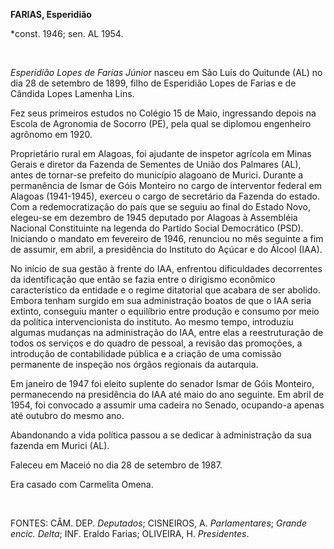 **FARIAS, Esperidião**

\*const. 1946; sen. AL 1954.

 

*Esperidião Lopes de Farias Júnior* nasceu em São Luís do Quitunde (AL)
no dia 28 de setembro de 1899, filho de Esperidião Lopes de Farias e de
Cândida Lopes Lamenha Lins.

Fez seus primeiros estudos no Colégio 15 de Maio, ingressando depois na
Escola de Agronomia de Socorro (PE), pela qual se diplomou engenheiro
agrônomo em 1920.

Proprietário rural em Alagoas, foi ajudante de inspetor agrícola em
Minas Gerais e diretor da Fazenda de Sementes de União dos Palmares
(AL), antes de tornar-se prefeito do município alagoano de Murici.
Durante a permanência de Ismar de Góis Monteiro no cargo de interventor
federal em Alagoas (1941-1945), exerceu o cargo de secretário da Fazenda
do estado. Com a redemocratização do país que se seguiu ao final do
Estado Novo, elegeu-se em dezembro de 1945 deputado por Alagoas à
Assembléia Nacional Constituinte na legenda do Partido Social
Democrático (PSD). Iniciando o mandato em fevereiro de 1946, renunciou
no mês seguinte a fim de assumir, em abril, a presidência do Instituto
do Açúcar e do Álcool (IAA).

No início de sua gestão à frente do IAA, enfrentou dificuldades
decorrentes da identificação que então se fazia entre o dirigismo
econômico característico da entidade e o regime ditatorial que acabara
de ser abolido. Embora tenham surgido em sua administração boatos de que
o IAA seria extinto, conseguiu manter o equilíbrio entre produção e
consumo por meio da política intervencionista do instituto. Ao mesmo
tempo, introduziu algumas mudanças na administração do IAA, entre elas a
reestruturação de todos os serviços e do quadro de pessoal, a revisão
das promoções, a introdução de contabilidade pública e a criação de uma
comissão permanente de inspeção nos órgãos regionais da autarquia.

Em janeiro de 1947 foi eleito suplente do senador Ismar de Góis
Monteiro, permanecendo na presidência do IAA até maio do ano seguinte.
Em abril de 1954, foi convocado a assumir uma cadeira no Senado,
ocupando-a apenas até outubro do mesmo ano.

Abandonando a vida política passou a se dedicar à administração da sua
fazenda em Murici (AL).

Faleceu em Maceió no dia 28 de setembro de 1987.

Era casado com Carmelita Omena.

 

FONTES: CÂM. DEP. *Deputados*; CISNEIROS, A. *Parlamentares*; *Grande
encic. Delta*; INF. Eraldo Farias; OLIVEIRA, H. *Presidentes*.

 
